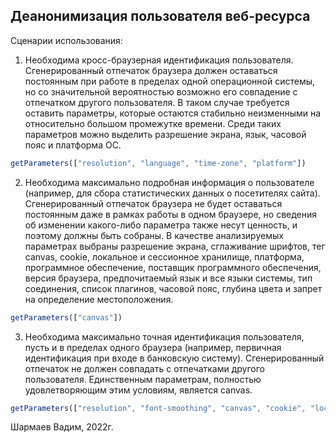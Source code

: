 ## Деанонимизация пользователя веб-ресурса
Сценарии использования:
1)	Необходима кросс-браузерная идентификация пользователя. 
Сгенерированный отпечаток браузера должен оставаться постоянным при работе в пределах одной операционной системы, но со значительной вероятностью возможно его совпадение с отпечатком другого пользователя. В таком случае требуется оставить параметры, которые остаются стабильно неизменными на относительно большом промежутке времени. Среди таких параметров можно выделить разрешение экрана, язык, часовой пояс и платформа ОС.
```javascript
getParameters(["resolution", "language", "time-zone", "platform"])
```
2)	Необходима максимально подробная информация о пользователе (например, для сбора статистических данных о посетителях сайта). Сгенерированный отпечаток браузера не будет оставаться постоянным даже в рамках работы в одном браузере, но сведения об изменении какого-либо параметра также несут ценность, и поэтому должны быть собраны. В качестве анализируемых параметрах выбраны разрешение экрана, сглаживание шрифтов, тег canvas, cookie, локальное и сессионное хранилище, платформа, программное обеспечение, поставщик программного обеспечения, версия браузера, предпочитаемый язык и все языки системы, тип соединения, список плагинов, часовой пояс, глубина цвета и запрет на определение местоположения. 
```javascript
getParameters(["canvas"])
```
3)	Необходима максимально точная идентификация пользователя, пусть и в пределах одного браузера (например, первичная идентификация при входе в банковскую систему). Сгенерированный отпечаток не должен совпадать с отпечатками другого пользователя. Единственным параметрам, полностью удовлетворяющим этим условиям, является canvas.
```javascript
getParameters(["resolution", "font-smoothing", "canvas", "cookie", "local-storage", "session-storage", "platform", "sub-product", "user-agent", "vendor", "app-version", "language", "languages", "connection", "plugins", "time-zone", "color-depth", "do-not-track"])
```

Шармаев Вадим, 2022г.
